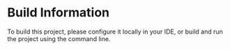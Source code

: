 # Build Information

To build this project, please configure it locally in your IDE, or build and run the project using the command line.
